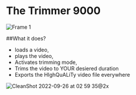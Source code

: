# The Trimmer 9000
![Frame 1](https://user-images.githubusercontent.com/2670189/192178416-6b97858c-b7ff-46bf-a8d8-869b857ba702.png)

##What it does?
- loads a video,
- plays the video,
- Activates trimming mode,
- Trims the video to YOUR desiered duration
- Exports the HIghQuALiTy video file everywhere


![CleanShot 2022-09-26 at 02 59 35@2x](https://user-images.githubusercontent.com/2670189/192179393-e501f1d3-4e2b-47a1-8ce4-4b061b565280.png)
